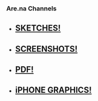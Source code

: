 ### Are.na Channels
* ## [SKETCHES!](https://www.are.na/stu/sketches-1527105085)
* ## [SCREENSHOTS!](https://www.are.na/stu/screenshots-_oku31zandm)
* ## [PDF!](https://www.are.na/stu/pdf-xzfqk1t217i)
* ## [iPHONE GRAPHICS!](https://www.are.na/stu/iphone-graphics)
